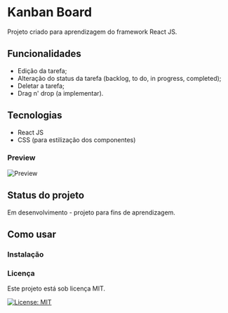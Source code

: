 # Kanban Board
Projeto criado para aprendizagem do framework React JS. 

## Funcionalidades
- Edição da tarefa;
- Alteração do status da tarefa (backlog, to do, in progress, completed);
- Deletar a tarefa;
- Drag n' drop (a implementar).

## Tecnologias
- React JS
- CSS (para estilização dos componentes)

### Preview
![Preview]('./../src/img/preview.png')

## Status do projeto
Em desenvolvimento - projeto para fins de aprendizagem.

## Como usar



### Instalação



### Licença
Este projeto está sob licença MIT.

[![License: MIT](https://img.shields.io/badge/License-MIT-yellow.svg)](https://opensource.org/licenses/MIT)